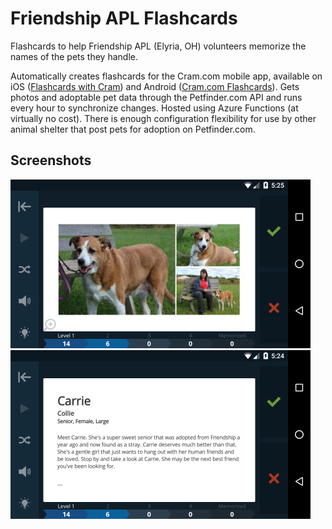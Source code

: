 # Friendship APL Flashcards

Flashcards to help Friendship APL (Elyria, OH) volunteers memorize the names of the pets they handle.

Automatically creates flashcards for the Cram.com mobile app, available on iOS ([Flashcards with Cram](https://itunes.apple.com/us/app/flashcards-with-cram/id734887700)) and Android ([Cram.com Flashcards](https://play.google.com/store/apps/details?id=com.studymode.cram)). Gets photos and adoptable pet data through the Petfinder.com API and runs every hour to synchronize changes. Hosted using Azure Functions (at virtually no cost). There is enough configuration flexibility for use by other animal shelter that post pets for adoption on Petfinder.com.

## Screenshots

![Flashcard Front](/Screenshots/FlashcardFront.png)
![Flashcard Back](/Screenshots/FlashcardBack.png)
